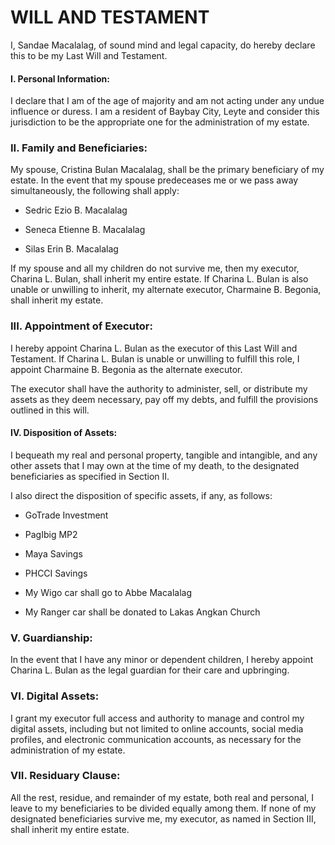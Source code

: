 # WILL AND TESTAMENT

I, Sandae Macalalag, of sound mind and legal capacity, do hereby declare this to be my Last Will and Testament.

#### I. Personal Information:

I declare that I am of the age of majority and am not acting under any undue influence or duress. I am a resident of Baybay City, Leyte and consider this jurisdiction to be the appropriate one for the administration of my estate.

### II. Family and Beneficiaries:

My spouse, Cristina Bulan Macalalag, shall be the primary beneficiary of my estate. In the event that my spouse predeceases me or we pass away simultaneously, the following shall apply:

- Sedric Ezio B. Macalalag

- Seneca Etienne B. Macalalag

- Silas Erin B. Macalalag

If my spouse and all my children do not survive me, then my executor, Charina L. Bulan, shall inherit my entire estate. If Charina L. Bulan is also unable or unwilling to inherit, my alternate executor, Charmaine B. Begonia, shall inherit my estate.

### III. Appointment of Executor:

I hereby appoint Charina L. Bulan as the executor of this Last Will and Testament. If Charina L. Bulan is unable or unwilling to fulfill this role, I appoint Charmaine B. Begonia as the alternate executor.

The executor shall have the authority to administer, sell, or distribute my assets as they deem necessary, pay off my debts, and fulfill the provisions outlined in this will.

#### IV. Disposition of Assets:

I bequeath my real and personal property, tangible and intangible, and any other assets that I may own at the time of my death, to the designated beneficiaries as specified in Section II.

I also direct the disposition of specific assets, if any, as follows:

- GoTrade Investment

- PagIbig MP2

- Maya Savings

- PHCCI Savings

- My Wigo car shall go to Abbe Macalalag

- My Ranger car shall be donated to Lakas Angkan Church

### V. Guardianship:

In the event that I have any minor or dependent children, I hereby appoint Charina L. Bulan as the legal guardian for their care and upbringing.

### VI. Digital Assets:

I grant my executor full access and authority to manage and control my digital assets, including but not limited to online accounts, social media profiles, and electronic communication accounts, as necessary for the administration of my estate.

### VII. Residuary Clause:

All the rest, residue, and remainder of my estate, both real and personal, I leave to my beneficiaries to be divided equally among them. If none of my designated beneficiaries survive me, my executor, as named in Section III, shall inherit my entire estate.

